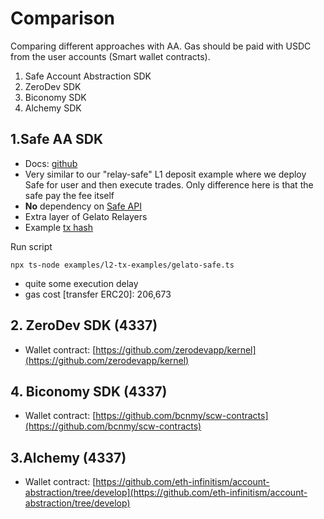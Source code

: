 # Comparison

Comparing different approaches with AA. Gas should be paid with USDC from the user accounts (Smart wallet contracts).

1. Safe Account Abstraction SDK
2. ZeroDev SDK
2. Biconomy SDK
3. Alchemy SDK 


## 1.Safe AA SDK

* Docs: [github](https://github.com/safe-global/safe-core-sdk/tree/main/packages/account-abstraction-kit)
* Very similar to our "relay-safe" L1 deposit example where we deploy Safe for user and then execute trades. Only difference here is that the safe pay the fee itself
* **No** dependency on [Safe API](https://docs.safe.global/safe-core-api/available-services)
* Extra layer of Gelato Relayers
* Example [tx hash](https://goerli.etherscan.io/tx/0xe17df6c355c712891e59e13ab7b856a4a9d8dbb56a73887b8ff38450d6fef8c2)

Run script
```
npx ts-node examples/l2-tx-examples/gelato-safe.ts

```
* quite some execution delay
* gas cost [transfer ERC20]: 206,673

## 2. ZeroDev SDK (4337)
* Wallet contract: [https://github.com/zerodevapp/kernel](https://github.com/zerodevapp/kernel)

## 4. Biconomy SDK (4337)
* Wallet contract: [https://github.com/bcnmy/scw-contracts](https://github.com/bcnmy/scw-contracts)

## 3.Alchemy (4337)
* Wallet contract: [https://github.com/eth-infinitism/account-abstraction/tree/develop](https://github.com/eth-infinitism/account-abstraction/tree/develop)
